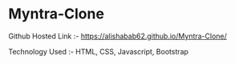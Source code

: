# Myntra-Clone

Github Hosted Link :- https://alishabab62.github.io/Myntra-Clone/

Technology Used :- HTML, CSS, Javascript, Bootstrap
